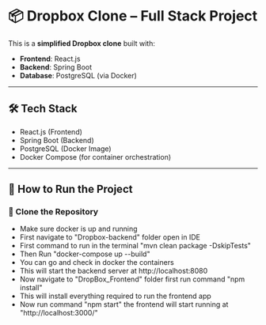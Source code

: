 # 📦 Dropbox Clone – Full Stack Project

This is a **simplified Dropbox clone** built with:

- **Frontend**: React.js
- **Backend**: Spring Boot
- **Database**: PostgreSQL (via Docker)

---

## 🛠️ Tech Stack

- React.js (Frontend)
- Spring Boot (Backend)
- PostgreSQL (Docker Image)
- Docker Compose (for container orchestration)

---

## 🚀 How to Run the Project

### 📁 Clone the Repository

- Make sure docker is up and running
- First navigate to "Dropbox-backend" folder open in IDE
- First command to run in the terminal "mvn clean package -DskipTests"
- Then Run "docker-compose up --build"
- You can go and check in docker the containers
- This will start the backend server at  http://localhost:8080
- Now navigate to "DropBox_Frontend"  folder first run command "npm install"
- This will install everything required to run the frontend app
- Now run command "npm start" the frontend will start running at "http://localhost:3000/"
  
